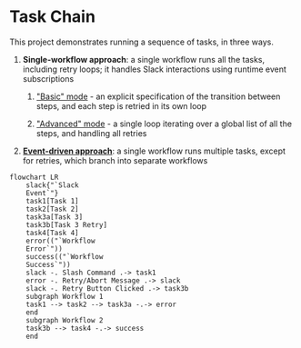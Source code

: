 # Task Chain

This project demonstrates running a sequence of tasks, in three ways.

1. **Single-workflow approach**: a single workflow runs all the tasks,
   including retry loops; it handles Slack interactions using runtime event
   subscriptions

   1. ["Basic" mode](./single_workflow/basic/) - an explicit specification of
      the transition between steps, and each step is retried in its own loop

   2. ["Advanced" mode](./single_workflow/advanced/) - a single loop iterating
      over a global list of all the steps, and handling all retries

2. **[Event-driven approach](./event_driven/)**: a single workflow runs
   multiple tasks, except for retries, which branch into separate workflows

```mermaid
flowchart LR
    slack{"`Slack
    Event`"}
    task1[Task 1]
    task2[Task 2]
    task3a[Task 3]
    task3b[Task 3 Retry]
    task4[Task 4]
    error(("`Workflow
    Error`"))
    success(("`Workflow
    Success`"))
    slack -. Slash Command .-> task1
    error -. Retry/Abort Message .-> slack
    slack -. Retry Button Clicked .-> task3b
    subgraph Workflow 1
    task1 --> task2 --> task3a -.-> error
    end
    subgraph Workflow 2
    task3b --> task4 -.-> success
    end
```
